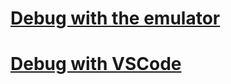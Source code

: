 # [Debug with the emulator](../debug-bots-emulator.md)
# [Debug with VSCode](../debug-bots-locally-vscode.md)
<!--# [Debug an Azure Service bot](../debug-azure-bot.md)-->